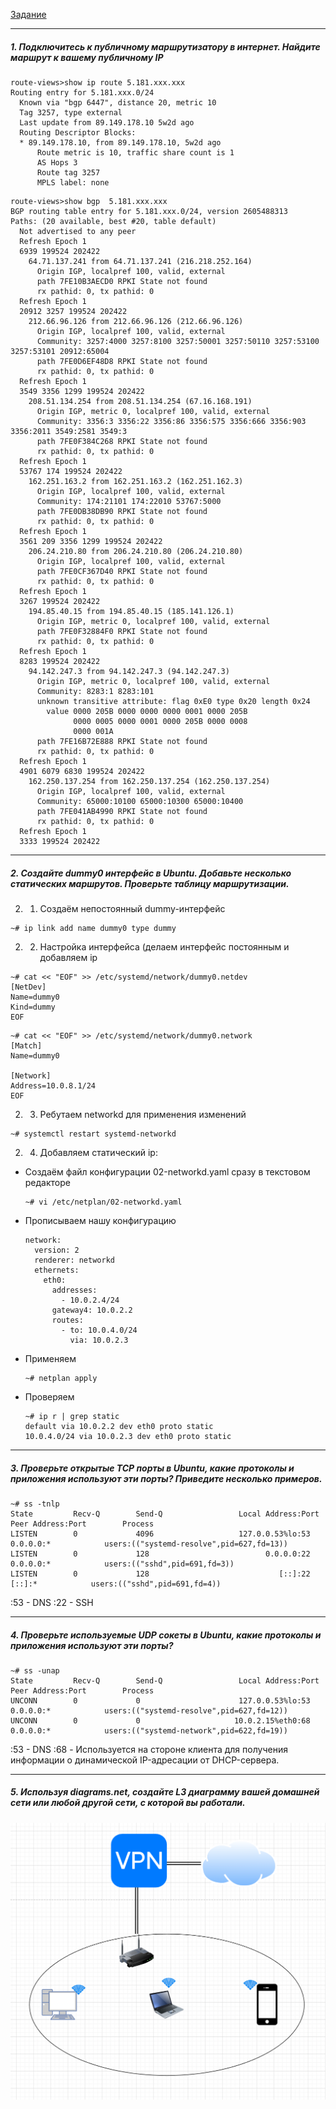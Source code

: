 [Задание](https://github.com/netology-code/sysadm-homeworks/blob/devsys10/03-sysadmin-08-net/README.md)

---
##### 1. Подключитесь к публичному маршрутизатору в интернет. Найдите маршрут к вашему публичному IP
```shell
route-views>show ip route 5.181.xxx.xxx
Routing entry for 5.181.xxx.0/24
  Known via "bgp 6447", distance 20, metric 10
  Tag 3257, type external
  Last update from 89.149.178.10 5w2d ago
  Routing Descriptor Blocks:
  * 89.149.178.10, from 89.149.178.10, 5w2d ago
      Route metric is 10, traffic share count is 1
      AS Hops 3
      Route tag 3257
      MPLS label: none
```
```shell
route-views>show bgp  5.181.xxx.xxx
BGP routing table entry for 5.181.xxx.0/24, version 2605488313
Paths: (20 available, best #20, table default)
  Not advertised to any peer
  Refresh Epoch 1
  6939 199524 202422
    64.71.137.241 from 64.71.137.241 (216.218.252.164)
      Origin IGP, localpref 100, valid, external
      path 7FE10B3AECD0 RPKI State not found
      rx pathid: 0, tx pathid: 0
  Refresh Epoch 1
  20912 3257 199524 202422
    212.66.96.126 from 212.66.96.126 (212.66.96.126)
      Origin IGP, localpref 100, valid, external
      Community: 3257:4000 3257:8100 3257:50001 3257:50110 3257:53100 3257:53101 20912:65004
      path 7FE0D6EF48D8 RPKI State not found
      rx pathid: 0, tx pathid: 0
  Refresh Epoch 1
  3549 3356 1299 199524 202422
    208.51.134.254 from 208.51.134.254 (67.16.168.191)
      Origin IGP, metric 0, localpref 100, valid, external
      Community: 3356:3 3356:22 3356:86 3356:575 3356:666 3356:903 3356:2011 3549:2581 3549:3
      path 7FE0F384C268 RPKI State not found
      rx pathid: 0, tx pathid: 0
  Refresh Epoch 1
  53767 174 199524 202422
    162.251.163.2 from 162.251.163.2 (162.251.162.3)
      Origin IGP, localpref 100, valid, external
      Community: 174:21101 174:22010 53767:5000
      path 7FE0DB38DB90 RPKI State not found
      rx pathid: 0, tx pathid: 0
  Refresh Epoch 1
  3561 209 3356 1299 199524 202422
    206.24.210.80 from 206.24.210.80 (206.24.210.80)
      Origin IGP, localpref 100, valid, external
      path 7FE0CF367D40 RPKI State not found
      rx pathid: 0, tx pathid: 0
  Refresh Epoch 1
  3267 199524 202422
    194.85.40.15 from 194.85.40.15 (185.141.126.1)
      Origin IGP, metric 0, localpref 100, valid, external
      path 7FE0F32884F0 RPKI State not found
      rx pathid: 0, tx pathid: 0
  Refresh Epoch 1
  8283 199524 202422
    94.142.247.3 from 94.142.247.3 (94.142.247.3)
      Origin IGP, metric 0, localpref 100, valid, external
      Community: 8283:1 8283:101
      unknown transitive attribute: flag 0xE0 type 0x20 length 0x24
        value 0000 205B 0000 0000 0000 0001 0000 205B
              0000 0005 0000 0001 0000 205B 0000 0008
              0000 001A
      path 7FE16B72E888 RPKI State not found
      rx pathid: 0, tx pathid: 0
  Refresh Epoch 1
  4901 6079 6830 199524 202422
    162.250.137.254 from 162.250.137.254 (162.250.137.254)
      Origin IGP, localpref 100, valid, external
      Community: 65000:10100 65000:10300 65000:10400
      path 7FE041AB4990 RPKI State not found
      rx pathid: 0, tx pathid: 0
  Refresh Epoch 1
  3333 199524 202422
```

---
##### 2. Создайте dummy0 интерфейс в Ubuntu. Добавьте несколько статических маршрутов. Проверьте таблицу маршрутизации.
2. 1. Создаём непостоянный dummy-интерфейс
```shell
~# ip link add name dummy0 type dummy
````
2. 2. Настройка интерфейса (делаем интерфейс постоянным и добавляем ip
```shell
~# cat << "EOF" >> /etc/systemd/network/dummy0.netdev
[NetDev]
Name=dummy0
Kind=dummy
EOF
```
```shell
~# cat << "EOF" >> /etc/systemd/network/dummy0.network
[Match]
Name=dummy0

[Network]
Address=10.0.8.1/24
EOF
````

2. 3. Ребутаем networkd для применения изменений
```shell
~# systemctl restart systemd-networkd
```
2. 4. Добавляем статический ip:
- Создаём файл конфигурации 02-networkd.yaml сразу в текстовом редакторе
    ```shell
    ~# vi /etc/netplan/02-networkd.yaml
    ```
- Прописываем нашу конфигурацию
  ```shell
  network:
    version: 2
    renderer: networkd
    ethernets:
      eth0:
        addresses:
          - 10.0.2.4/24
        gateway4: 10.0.2.2
        routes:
          - to: 10.0.4.0/24
            via: 10.0.2.3
  ```
- Применяем
  ```shell
  ~# netplan apply
  ```
- Проверяем
  ```shell
  ~# ip r | grep static
  default via 10.0.2.2 dev eth0 proto static
  10.0.4.0/24 via 10.0.2.3 dev eth0 proto static
  ```

---
##### 3. Проверьте открытые TCP порты в Ubuntu, какие протоколы и приложения используют эти порты? Приведите несколько примеров.

```shell
~# ss -tnlp
State         Recv-Q        Send-Q                 Local Address:Port                 Peer Address:Port        Process
LISTEN        0             4096                   127.0.0.53%lo:53                        0.0.0.0:*            users:(("systemd-resolve",pid=627,fd=13))
LISTEN        0             128                          0.0.0.0:22                        0.0.0.0:*            users:(("sshd",pid=691,fd=3))
LISTEN        0             128                             [::]:22                           [::]:*            users:(("sshd",pid=691,fd=4))
```
:53 - DNS
:22 - SSH

---
##### 4. Проверьте используемые UDP сокеты в Ubuntu, какие протоколы и приложения используют эти порты?

```shell
~# ss -unap
State         Recv-Q        Send-Q                 Local Address:Port                 Peer Address:Port        Process
UNCONN        0             0                      127.0.0.53%lo:53                        0.0.0.0:*            users:(("systemd-resolve",pid=627,fd=12))
UNCONN        0             0                     10.0.2.15%eth0:68                        0.0.0.0:*            users:(("systemd-network",pid=622,fd=19))
```
:53 - DNS
:68 - Используется на стороне клиента для получения информации о динамической IP-адресации от DHCP-сервера.

---
##### 5. Используя diagrams.net, создайте L3 диаграмму вашей домашней сети или любой другой сети, с которой вы работали.

![img.png](img.png)